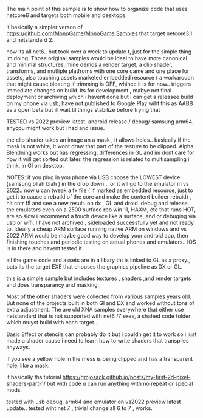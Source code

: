 The main point of this sample is to show how to organize code that uses netcore6 and targets both mobile and desktops.


 it basically a simpler verson of https://github.com/MonoGame/MonoGame.Samples that target netcore3.1 and netstandard 2.

 now its all net6.. but took over a week  to update t, just for the simple thing im doing.   Those original samples would be ideal to have more canonical and minimal structures.   mine demos a render target, a clip shader, transforms, and mutliple platfroms with one core game and one place for assets, also touching assets marketed embedded resource ( a workaroudn that might cause bloating if trimming is OFF, whihcc it is for now.. triggers immediate changes on build.  its for development , mabye not final deployment or archiving which i havent done but i can get a releasee build on my phone via usb, have not published to Google Play wiht this as AABB as a open beta but ill wait til things stabilize before trying that
 
 TESTED vs 2022 preview latest.    android release / debug/  samsung arm64.. anycpu might work but i had and issue. 
 
 the clip shader takes an image an a mask , it  allows holes.. basically if the mask is  not white, it wont draw that part of the testure to be clipped.  Alpha Blendning works but has regressing, differences in GL and im dont care for now it will get sorted out later.   the regression is related to multisampling i think, in Gl on desktop.
 
 NOTES:  if you plug in you phone via USB choose the LOWEST device (samsung bllah blah ) in the drop down... or it wll go to the emulator in vs 2022.. now u can tweak a fx file  ( if marked as embedded resource, just to get it to cause a rebuild of the core and make the content builder rebuid) , hit cntr f5 and see a new result. on dx , GL and droid.    debug and release.
 the emulators even on a 2500 surface rpo win 11, HAXM, etc that runs HOT,  are so slow i recommend a touch device like a surface, and or debuging  via usb or wifi.    I have not archived , sideloaded successfully yet and not ready to.   Ideally a cheap ARM surface running native ARM on windows and vs 2022 ARM would be maybe good way to develop your android app, then finishing touches and periodic testing on actual phones and emulators..   IOS is in there and havent tested it.
 
all the game code and assets are in a libary tht is linked to GL as a proxy., buts its the target EXE that chooses the graphics pipeline as DX or GL.

this is a simple sample but includes textures , shaders ,and render targets and does transparancy and masking.

Most of the other shaders were collected from various samples years old. But none of the projects built in both Gl and DX and worked without tons of extra adjustment.  The are old XNA samples everywhere that either use netstandard that is not supported with net6 /7 exes, a shahed code folder  which muyst build with each target..


Basic Effect or stencils can probably do it but i couldn get it to work so i just made a shader cause i need 
to learn how to write shaders that transpiles anyways.  

if you see a yellow hole in the mess is being clipped and has a transparent hole, like a mask.

it basically ths tutorial https://gmjosack.github.io/posts/my-first-2d-pixel-shaders-part-1/ but with code u can run anything with no repeat or special mods.


tested with usb debug, arm64 and emulator on vs2022 preview latest update.. tested wiht net 7 , trivial change all 6 to 7 , works.
